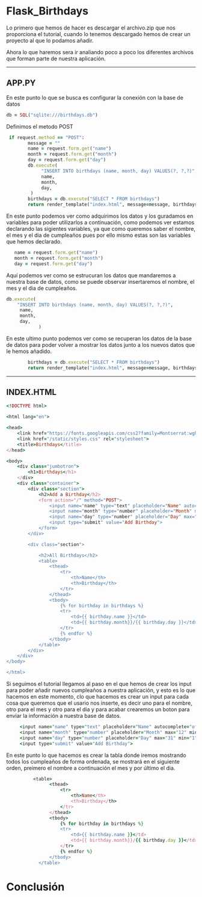# Flask_Birthdays


Lo primero que hemos de hacer es descargar el archivo.zip que nos proporciona el tutorial, cuando lo tenemos descargado hemos de crear un proyecto al que lo podamos añadir.

Ahora lo que haremos sera ir analiando poco a poco los diferentes archivos que forman parte de nuestra aplicación.

-------
## APP.PY

En este punto lo que se busca es configurar la conexión con la base de datos
``` ruby
db = SQL("sqlite:///birthdays.db")
```
Definimos el metodo POST
``` ruby
 if request.method == "POST":
        message = ""
        name = request.form.get("name")
        month = request.form.get("month")
        day = request.form.get("day")
        db.execute(
             "INSERT INTO birthdays (name, month, day) VALUES(?, ?,?)",
             name,
             month,
             day,
         )
        birthdays = db.execute("SELECT * FROM birthdays")
        return render_template("index.html", message=message, birthdays=birthdays)
```
En este punto podemos ver como adquirimos los datos y los guradamos en variables para poder utilizarlos a continuación, como podemos ver estamos declarando las sigientes variables, ya que como queremos saber el nombre, el mes y el dia de cumpleaños pues por ello mismo estas son las variables que hemos declarado.
``` ruby
   name = request.form.get("name")
   month = request.form.get("month")
   day = request.form.get("day")
```

Aquí podemos ver como se estrucuran los datos que mandaremos a nuestra base de datos, como se puede observar insertaremos el nombre, el mes y el dia de cumpleaños.
``` ruby
db.execute(
    "INSERT INTO birthdays (name, month, day) VALUES(?, ?,?)",
     name,
     month,
     day,
            )
```

En este ultimo punto podemos ver como se recuperan los datos de la base de datos para poder volver a mostrar los datos junto a los nuevos datos que le hemos añadido.
``` ruby
        birthdays = db.execute("SELECT * FROM birthdays")
        return render_template("index.html", message=message, birthdays=birthdays)
```
-------
## INDEX.HTML
``` ruby
<!DOCTYPE html>

<html lang="en">

<head>
    <link href="https://fonts.googleapis.com/css2?family=Montserrat:wght@500display=swap" rel="stylesheet">
    <link href="/static/styles.css" rel="stylesheet">
    <title>Birthdays</title>
</head>

<body>
    <div class="jumbotron">
        <h1>Birthdays</h1>
    </div>
    <div class="container">
        <div class="section">
            <h2>Add a Birthday</h2>
            <form action="/" method="POST">
                <input name="name" type="text" placeholder="Name" autocomplete="off" autofocus>
                <input name="month" type="number" placeholder="Month" max="12" min="1" autocomplete="off" autofocus>
                <input name="day" type="number" placeholder="Day" max="31" min="1" autocomplete="off" autofocus>
                <input type="submit" value="Add Birthday">
            </form>
        </div>

        <div class="section">

            <h2>All Birthdays</h2>
            <table>
                <thead>
                    <tr>
                        <th>Name</th>
                        <th>Birthday</th>
                    </tr>
                </thead>
                <tbody>
                    {% for birthday in birthdays %}
                    <tr>
                        <td>{{ birthday.name }}</td>
                        <td>{{ birthday.month}}/{{ birthday.day }}</td>
                    </tr>
                    {% endfor %}
                </tbody>
            </table>
        </div>
    </div>
</body>

</html>
```

Si seguimos el tutorial llegamos al paso en el que hemos de crear los input para poder añadir nuevos cumpleaños a nuestra aplicación, y esto es lo que hacemos en este momento, clo que hacemos es crear un input para cada cosa que queremos que el usario nos inserte, es decir uno para el nombre, otro para el mes y otro para el dia y para acabar crearemos un boton para enviar la información a nuestra base de datos.
``` ruby
     <input name="name" type="text" placeholder="Name" autocomplete="off" autofocus>
     <input name="month" type="number" placeholder="Month" max="12" min="1" autocomplete="off" autofocus>
     <input name="day" type="number" placeholder="Day" max="31" min="1" autocomplete="off" autofocus>
     <input type="submit" value="Add Birthday">
```

En este punto lo que hacemos es crear la tabla donde iremos mostrando todos los cumpleaños de forma ordenada, se mostrará en el siguiente orden, preimero el nombre a continuación el mes y por último el dia.
``` ruby
          <table>
                <thead>
                    <tr>
                        <th>Name</th>
                        <th>Birthday</th>
                    </tr>
                </thead>
                <tbody>
                    {% for birthday in birthdays %}
                    <tr>
                        <td>{{ birthday.name }}</td>
                        <td>{{ birthday.month}}/{{ birthday.day }}</td>
                    </tr>
                    {% endfor %}
                </tbody>
            </table>
```
# Conclusión
